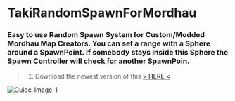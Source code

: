 # TakiRandomSpawnForMordhau
### Easy to use Random Spawn System for Custom/Modded Mordhau Map Creators. You can set a range with a Sphere around a SpawnPoint. If somebody stays inside this Sphere the Spawn Controller will check for another SpawnPoin.

> 1. Download the newest version of this [\> HERE <](https://github.com/WaGi-Coding/TakiRandomSpawnForMordhau/releases)

![Guide-Image-1](https://i.imgur.com/FJ45KYl.jpg)
